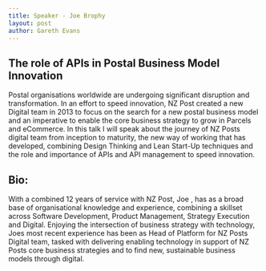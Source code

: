 ```yaml
---
title: Speaker - Joe Brophy
layout: post
author: Gareth Evans
---
```


## The role of APIs in Postal Business Model Innovation
 
Postal organisations worldwide are undergoing significant disruption and transformation. In an effort to speed innovation, NZ Post created a new Digital team in 2013 to focus on the search for a new postal business model and an imperative to enable the core business strategy to grow in Parcels and eCommerce. 
In this talk I will speak about the journey of NZ Posts digital team from inception to maturity, the new way of working that has developed, combining Design Thinking and Lean Start-Up techniques and the role and importance of APIs and API management to speed innovation. 

## Bio:

With a combined 12 years of service with NZ Post,  Joe , has as a broad base of organisational knowledge and experience,  combining a skillset across Software Development, Product Management, Strategy Execution and Digital. Enjoying the intersection of business strategy with technology, Joes most recent experience has been as Head of Platform for NZ Posts Digital team, tasked with delivering enabling technology in support of NZ Posts core business strategies and to find new, sustainable business models through digital.